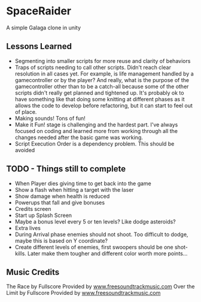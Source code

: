 # SpaceRaider
A simple Galaga clone in unity

## Lessons Learned
 * Segmenting into smaller scripts for more reuse and clarity of behaviors
 * Traps of scripts needing to call other scripts. Didn't reach clear resolution in
all cases yet. For example, is life management handled by a gamecontroller or by the
player? And really, what is the purpose of the gamecontroller other than to be a catch-all
because some of the other scripts didn't really get planned and tightened up. It's probably
ok to have something like that doing some knitting at different phases as it allows the
code to develop before refactoring, but it can start to feel out of place.
 * Making sounds! Tons of fun!
 * Make it Fun! stage is challenging and the hardest part. I've always focused on coding
 and learned more from working through all the changes needed after the basic game was
 working.
 * Script Execution Order is a dependency problem. This should be avoided 

## TODO - Things still to complete
 * When Player dies giving time to get back into the game
 * Show a flash when hitting a target with the laser
 * Show damage when health is reduced
 * Powerups that fall and give bonuses 
 * Credits screen
 * Start up Splash Screen
 * Maybe a bonus level every 5 or ten levels? Like dodge asteroids?
 * Extra lives
 * During Arrival phase enemies should not shoot. Too difficult to dodge, maybe this is based on Y coordinate?
 * Create different levels of enemies, first swoopers should be one shot-kills. Later make them tougher and different
 color worth more points...

  

## Music Credits

The Race by Fullscore Provided by www.freesoundtrackmusic.com
Over the Limit by Fullscore Provided by www.freesoundtrackmusic.com
